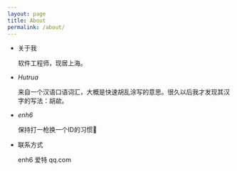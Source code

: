 ```yaml
---
layout: page
title: About
permalink: /about/
---
```


- 关于我

  软件工程师，现居上海。

- *Hutrua*

  来自一个汉语口语词汇，大概是快速胡乱涂写的意思。很久以后我才发现其汉字的写法：胡歘。

- *enh6*

  保持打一枪换一个ID的习惯🙂

- 联系方式

  enh6 爱特 qq.com
